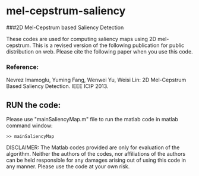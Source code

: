 # mel-cepstrum-saliency
###2D Mel-Cepstrum based Saliency Detection


These codes are used for computing saliency maps using 2D mel-cepstrum. This is a revised version of the following publication for public distribution on web. Please cite the following paper when you use this code.

### Reference:
Nevrez Imamoglu, Yuming Fang, Wenwei Yu, Weisi Lin: 2D Mel-Cepstrum Based Saliency Detection. IEEE ICIP 2013.

##  RUN the code:
Please use "mainSaliencyMap.m" file to run the matlab code in matlab command window:

```
>> mainSaliencyMap
```


DISCLAIMER: The Matlab codes provided are only for evaluation of the algorithm. Neither the authors of the codes, nor affiliations of the authors can be held responsible for any damages arising out of using this code in any manner. Please use the code at your own risk.
